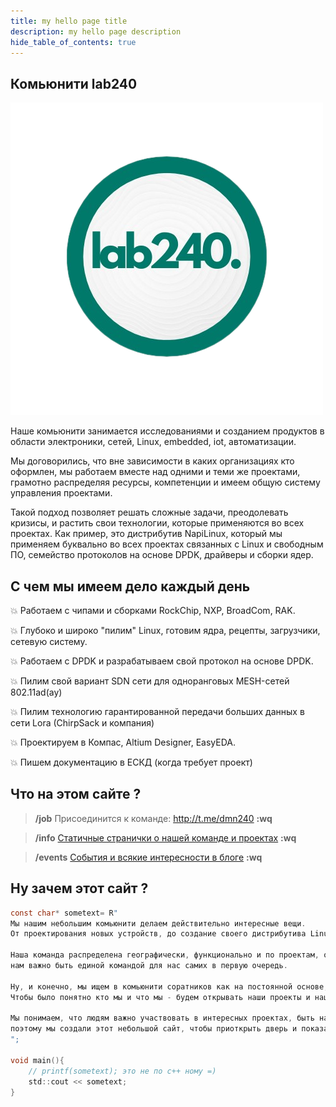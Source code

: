 ```yaml
---
title: my hello page title
description: my hello page description
hide_table_of_contents: true
---
```


## Комьюнити lab240

![lab240 logo](img/lab240.png)

Наше комьюнити занимается исследованиями и созданием продуктов в области электроники, сетей, Linux, embedded, iot, автоматизации.

Мы договорились, что вне зависимости в каких организациях кто оформлен, мы работаем вместе над одними и теми же проектами, грамотно
распределяя ресурсы, компетенции и имеем общую систему управления проектами.

Такой подход позволяет решать сложные задачи, преодолевать кризисы, и растить свои технологии,
которые применяются во всех проектах. Как пример, это дистрибутив NapiLinux, который мы применяем буквально во всех
проектах связанных с Linux и свободным ПО, семейство протоколов на основе DPDK, драйверы и сборки ядер.

## С чем мы имеем дело каждый день

:boom: Работаем с чипами и сборками RockChip, NXP, BroadCom, RAK.

:boom: Глубоко и широко "пилим" Linux, готовим ядра, рецепты, загрузчики, сетевую систему.

:boom: Работаем с DPDK и разрабатываем свой протокол на основе DPDK.

:boom: Пилим свой вариант SDN сети для одноранговых MESH-сетей 802.11ad(ay)

:boom: Пилим технологию гарантированной передачи больших данных в сети Lora (ChirpSack и компания)

:boom: Проектируем в Компас, Altium Designer, EasyEDA.

:boom: Пишем документацию в ЕСКД (когда требует проект)

## Что на этом сайте ?

> **/job**
> Присоединится к команде: <http://t.me/dmn240>
> **:wq**

> **/info**
> [Статичные странички о нашей команде и проектах](./docs/intro/)
> **:wq**

> **/events**
> [События и всякие интересности в блоге](./blog/)
> **:wq**

## Ну зачем этот сайт ?

```c title="/etc/welcome"
const char* sometext= R"
Мы нашим небольшим комьюнити делаем действительно интересные вещи. 
От проектирования новых устройств, до создание своего дистрибутива Linux и системы управления Mesh-сетью.

Наша команда распределена географически, функционально и по проектам, однако, 
нам важно быть единой командой для нас самих в первую очередь. 

Ну, и конечно, мы ищем в комьюнити соратников как на постоянной основе, так и на проекты  и конкретные задачки. 
Чтобы было понятно кто мы и что мы - будем открывать наши проекты и наши успехи.

Мы понимаем, что людям важно участвовать в интересных проектах, быть на острие технологий и работать в понятной команде - 
поэтому мы создали этот небольшой сайт, чтобы приоткрыть дверь и показать что делает комьюнити lab240.
";

void main(){
    // printf(sometext); это не по с++ ному =)
    std::cout << sometext;
}

```
